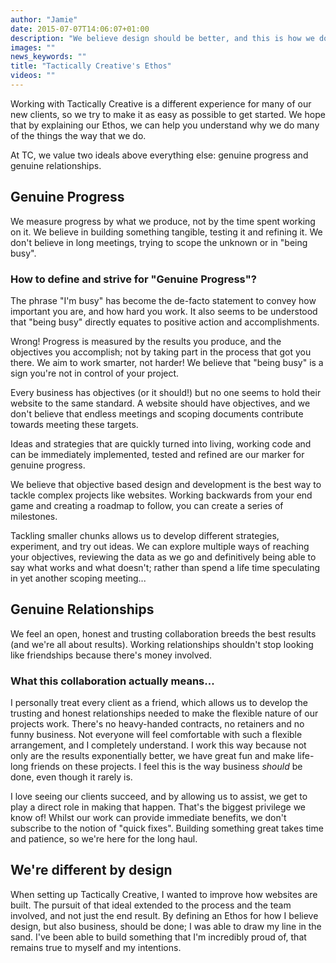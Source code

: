 ```yaml
---
author: "Jamie"
date: 2015-07-07T14:06:07+01:00
description: "We believe design should be better, and this is how we do it."
images: ""
news_keywords: ""
title: "Tactically Creative's Ethos"
videos: ""
---
```


Working with Tactically Creative is a different experience for many of our new clients, so we try to make it as easy as possible to get started. We hope that by explaining our Ethos, we can help you understand why we do many of the things the way that we do.

At TC, we value two ideals above everything else: genuine progress and genuine relationships.

## Genuine Progress

We measure progress by what we produce, not by the time spent working on it. We believe in building something tangible, testing it and refining it. We don't believe in long meetings, trying to scope the unknown or in "being busy".

### How to define and strive for "Genuine Progress"?

The phrase "I'm busy" has become the de-facto statement to convey how important you are, and how hard you work. It also seems to be understood that "being busy" directly equates to positive action and accomplishments.

Wrong! Progress is measured by the results you produce, and the objectives you accomplish; not by taking part in the process that got you there. We aim to work smarter, not harder! We believe that "being busy" is a sign you're not in control of your project.

Every business has objectives (or it should!) but no one seems to hold their website to the same standard. A website should have objectives, and we don't believe that endless meetings and scoping documents contribute towards meeting these targets.

Ideas and strategies that are quickly turned into living, working code and can be immediately implemented, tested and refined are our marker for genuine progress.

We believe that objective based design and development is the best way to tackle complex projects like websites. Working backwards from your end game and creating a roadmap to follow, you can create a series of milestones. 

Tackling smaller chunks allows us to develop different strategies, experiment, and try out ideas. We can explore multiple ways of reaching your objectives, reviewing the data as we go and definitively being able to say what works and what doesn't; rather than spend a life time speculating in yet another scoping meeting...

## Genuine Relationships

We feel an open, honest and trusting collaboration breeds the best results (and we're all about results). Working relationships shouldn't stop looking like friendships because there's money involved.

### What this collaboration actually means...

I personally treat every client as a friend, which allows us to develop the trusting and honest relationships needed to make the flexible nature of our projects work. There's no heavy-handed contracts, no retainers and no funny business. Not everyone will feel comfortable with such a flexible arrangement, and I completely understand. I work this way because not only are the results exponentially better, we have great fun and make life-long friends on these projects. I feel this is the way business *should* be done, even though it rarely is.

I love seeing our clients succeed, and by allowing us to assist, we get to play a direct role in making that happen. That's the biggest privilege we know of! Whilst our work can provide immediate benefits, we don't subscribe to the notion of "quick fixes". Building something great takes time and patience, so we're here for the long haul.

## We're different by design

When setting up Tactically Creative, I wanted to improve how websites are built. The pursuit  of that ideal extended to the process and the team involved, and not just the end result. By defining an Ethos for how I believe design, but also business, should be done; I was able to draw my line in the sand. I've been able to build something that I'm incredibly proud of, that remains true to myself and my intentions.
